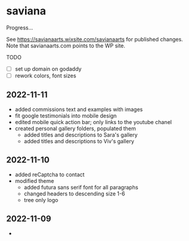 # saviana

Progress...

See https://savianaarts.wixsite.com/savianaarts for published changes. Note that savianaarts.com points to the WP site.

TODO

- [ ] set up domain on godaddy
- [ ] rework colors, font sizes

## 2022-11-11

- added commissions text and examples with images
- fit google testimonials into mobile design
- edited mobile quick action bar; only links to the youtube chanel
- created personal gallery folders, populated them
  - added titles and descriptions to Sara's gallery
  - added titles and descriptions to Viv's gallery

## 2022-11-10

- added reCaptcha to contact
- modified theme
  - added futura sans serif font for all paragraphs
  - changed headers to descending size 1-6
  - tree only logo

## 2022-11-09

- 

